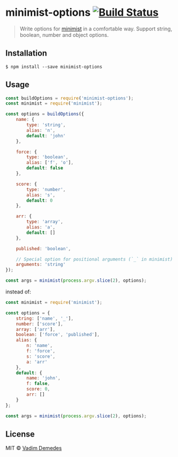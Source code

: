 # minimist-options [![Build Status](https://travis-ci.org/vadimdemedes/minimist-options.svg?branch=master)](https://travis-ci.org/vadimdemedes/minimist-options)

> Write options for [minimist](https://npmjs.org/package/minimist) in a comfortable way.
> Support string, boolean, number and object options.

## Installation

```
$ npm install --save minimist-options
```

## Usage

```js
const buildOptions = require('minimist-options');
const minimist = require('minimist');

const options = buildOptions({
	name: {
		type: 'string',
		alias: 'n',
		default: 'john'
	},

	force: {
		type: 'boolean',
		alias: ['f', 'o'],
		default: false
	},

	score: {
		type: 'number',
		alias: 's',
		default: 0
	},

	arr: {
		type: 'array',
		alias: 'a',
		default: []
	},

	published: 'boolean',

	// Special option for positional arguments (`_` in minimist)
	arguments: 'string'
});

const args = minimist(process.argv.slice(2), options);
```

instead of:

```js
const minimist = require('minimist');

const options = {
	string: ['name', '_'],
	number: ['score'],
	array: ['arr'],
	boolean: ['force', 'published'],
	alias: {
		n: 'name',
		f: 'force',
		s: 'score',
		a: 'arr'
	},
	default: {
		name: 'john',
		f: false,
		score: 0,
		arr: []
	}
};

const args = minimist(process.argv.slice(2), options);
```

## License

MIT © [Vadim Demedes](https://vadimdemedes.com)
